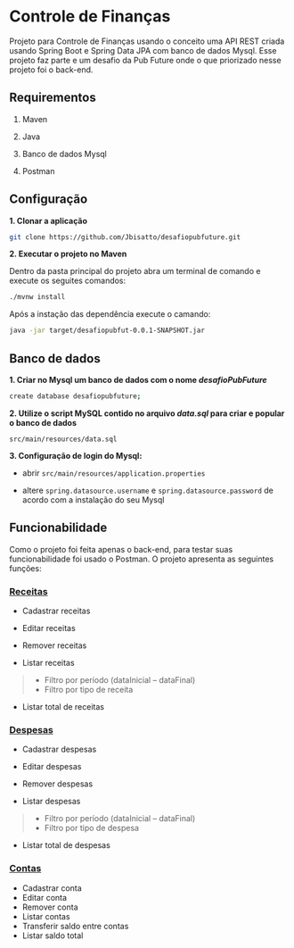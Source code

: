 # Controle de Finanças

Projeto para Controle de Finanças usando o conceito uma API REST criada usando Spring Boot e Spring Data JPA com banco de dados Mysql. Esse projeto faz parte e um desafio da Pub  Future onde o que priorizado nesse projeto foi o back-end.

## Requirementos

1. Maven

2. Java

3. Banco de dados Mysql

4. Postman 


## Configuração

**1. Clonar a aplicação**

```bash
git clone https://github.com/Jbisatto/desafiopubfuture.git
```
**2. Executar o projeto no Maven**

Dentro da pasta principal do projeto abra um terminal de comando e execute os seguites comandos:
```bash
./mvnw install
```
Após a instação das dependência execute o camando:

```bash
java -jar target/desafiopubfut-0.0.1-SNAPSHOT.jar
```

## Banco de dados
**1. Criar no Mysql um banco de dados com o nome _desafioPubFuture_**

```bash
create database desafiopubfuture;
```

**2. Utilize o script MySQL contido no arquivo _data.sql_ para criar e popular o banco de dados**

  `src/main/resources/data.sql`
  
**3. Configuração de login do Mysql:**

+ abrir `src/main/resources/application.properties`

+ altere `spring.datasource.username` e `spring.datasource.password`  de acordo com a instalação do seu Mysql


## Funcionabilidade
Como o projeto foi feita apenas o back-end, para testar suas funcionabilidade foi usado o Postman. O projeto apresenta as seguintes funções:


### [Receitas](https://github.com/Jbisatto/Cursos-Java/wiki/Receitas)

*  Cadastrar receitas

*  Editar receitas

*  Remover receitas

*  Listar receitas
  >*  Filtro por período (dataInicial – dataFinal)
  >*  Filtro por tipo de receita

*  Listar total de receitas

### [Despesas](https://github.com/Jbisatto/Cursos-Java/wiki/Despesas)

* Cadastrar despesas

*  Editar despesas

*  Remover despesas

*  Listar despesas
  >*  Filtro por período (dataInicial – dataFinal)
 >*  Filtro por tipo de despesa

*  Listar total de despesas

### [Contas](https://github.com/Jbisatto/Cursos-Java/wiki/Conta)
*  Cadastrar conta
*  Editar conta
*  Remover conta
*  Listar contas
*  Transferir saldo entre contas
*  Listar saldo total

